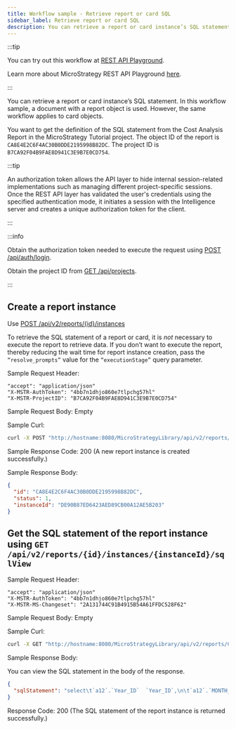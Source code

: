 ```yaml
---
title: Workflow sample - Retrieve report or card SQL
sidebar_label: Retrieve report or card SQL
description: You can retrieve a report or card instance’s SQL statement. In this workflow sample, a document with a report object is used. However, the same workflow applies to card objects.
---
```


<Available since="2021 Update 2" />

:::tip

You can try out this workflow at [REST API Playground](https://www.postman.com/microstrategysdk/workspace/microstrategy-rest-api/folder/16131298-c962ed90-f4e6-4934-8b65-4480bf45746e?ctx=documentation).

Learn more about MicroStrategy REST API Playground [here](/docs/getting-started/playground.md).

:::

You can retrieve a report or card instance’s SQL statement. In this workflow sample, a document with a report object is used. However, the same workflow applies to card objects.

You want to get the definition of the SQL statement from the Cost Analysis Report in the MicroStrategy Tutorial project. The object ID of the report is `CA8E4E2C6F4AC30B0DDE2195998B82DC`. The project ID is `B7CA92F04B9FAE8D941C3E9B7E0CD754`.

:::tip

An authorization token allows the API layer to hide internal session-related implementations such as managing different project-specific sessions. Once the REST API layer has validated the user's credentials using the specified authentication mode, it initiates a session with the Intelligence server and creates a unique authorization token for the client.

:::

:::info

Obtain the authorization token needed to execute the request using [POST /api/auth/login](https://demo.microstrategy.com/MicroStrategyLibrary/api-docs/index.html#/Authentication/postLogin).

Obtain the project ID from [GET /api/projects](https://demo.microstrategy.com/MicroStrategyLibrary/api-docs/index.html#/Projects/getProjects_1).

:::

## Create a report instance

Use [POST /api/v2/reports/{id}/instances](https://demo.microstrategy.com/MicroStrategyLibrary/api-docs/index.html#/Reports/createReportInstance_1)

To retrieve the SQL statement of a report or card, it is _not_ necessary to execute the report to retrieve data. If you don’t want to execute the report, thereby reducing the wait time for report instance creation, pass the `“resolve_prompts”` value for the `“executionStage”` query parameter.

Sample Request Header:

```http
"accept": "application/json"
"X-MSTR-AuthToken": "4bb7n1dhjo860e7tlpchg57hl"
"X-MSTR-ProjectID": "B7CA92F04B9FAE8D941C3E9B7E0CD754"
```

Sample Request Body: Empty

Sample Curl:

```bash
curl -X POST "http://hostname:8080/MicroStrategyLibrary/api/v2/reports/CA8E4E2C6F4AC30B0DDE2195998B82DC/instances?executionStage=resolve_prompts" -H "accept: application/json" -H "X-MSTR-AuthToken: 4bb7n1dhjo860e7tlpchg57hl" -H "X-MSTR-ProjectID: B7CA92F04B9FAE8D941C3E9B7E0CD754"
```

Sample Response Code: 200 (A new report instance is created successfully.)

Sample Response Body:

```json
{
  "id": "CA8E4E2C6F4AC30B0DDE2195998B82DC",
  "status": 1,
  "instanceId": "DE90B87ED6423AED89CB00A12AE5B203"
}
```

## Get the SQL statement of the report instance using `GET /api/v2/reports/{id}/instances/{instanceId}/sqlView`

Sample Request Header:

```http
"accept": "application/json"
"X-MSTR-AuthToken": "4bb7n1dhjo860e7tlpchg57hl"
"X-MSTR-MS-Changeset": "2A131744C91B4915B54A61FFDC528F62"
```

Sample Request Body: Empty

Sample Curl:

```bash
curl -X GET "http://hostname:8080/MicroStrategyLibrary/api/v2/reports/CA8E4E2C6F4AC30B0DDE2195998B82DC/instances/DE90B87ED6423AED89CB00A12AE5B203/sqlView" -H "accept: application/json" -H "X-MSTR-AuthToken: 4bb7n1dhjo860e7tlpchg57hl" -H "X-MSTR-ProjectID: B7CA92F04B9FAE8D941C3E9B7E0CD754"
```

Sample Response Body:

You can view the SQL statement in the body of the response.

```json
{
  "sqlStatement": "select\t`a12`.`Year_ID`  `Year_ID`,\n\t`a12`.`MONTH_OF_YEAR`  `MONTH_OF_YEAR`,\n\tmax(`a14`.`MONTH_OF_YEAR_NAME`)  `MONTH_OF_YEAR_NAME0`,\n\t`a13`.`COUNTRY_ID`  `COUNTRY_ID`,\n\tmax(`a16`.`COUNTRY_NAME`)  `COUNTRY_NAME0`,\n\t`a13`.`REGION_ID`  `REGION_ID`,\n\tmax(`a15`.`REGION_NAME`)  `REGION_NAME`,\n\tsum(`a11`.`TOT_DOLLAR_SALES`)  `Revenue`,\n\tsum(`a11`.`TOT_COST`)  `WJXBFS1`\nfrom\t`SUBCATEG_MNTH_CTR_SLS`\t`a11`\n\tjoin\t`LU_MONTH`\t`a12`\n\t  on \t(`a11`.`MONTH_ID` = `a12`.`MONTH_ID`)\n\tjoin\t`LU_CALL_CTR`\t`a13`\n\t  on \t(`a11`.`CALL_CTR_ID` = `a13`.`CALL_CTR_ID`)\n\tjoin\t`LU_MONTH_OF_YEAR`\t`a14`\n\t  on \t(`a12`.`MONTH_OF_YEAR` = `a14`.`MONTH_OF_YEAR`)\n\tjoin\t`LU_REGION`\t`a15`\n\t  on \t(`a13`.`COUNTRY_ID` = `a15`.`COUNTRY_ID` and \n\t`a13`.`REGION_ID` = `a15`.`REGION_ID`)\n\tjoin\t`LU_COUNTRY`\t`a16`\n\t  on \t(`a13`.`COUNTRY_ID` = `a16`.`COUNTRY_ID`)\ngroup by\t`a12`.`Year_ID`,\n\t`a12`.`MONTH_OF_YEAR`,\n\t`a13`.`COUNTRY_ID`,\n\t`a13`.`REGION_ID`\n\n[Analytical engine calculation steps:\n\t1.  Perform cross-tabbing\n]\n"
}
```

Response Code: 200 (The SQL statement of the report instance is returned successfully.)
